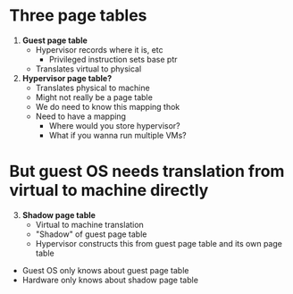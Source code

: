 # Three page tables
1. **Guest page table**
    - Hypervisor records where it is, etc
        - Privileged instruction sets base ptr
    - Translates virtual to physical
2. **Hypervisor page table?**
    - Translates physical to machine
    - Might not really be a page table
    - We do need to know this mapping thok
    - Need to have a mapping
        - Where would you store hypervisor?
        - What if you wanna run multiple VMs?

# But guest OS needs translation from virtual to machine directly
3. **Shadow page table**
    - Virtual to machine translation
    - "Shadow" of guest page table
    - Hypervisor constructs this from guest page table and its own page table

- Guest OS only knows about guest page table
- Hardware only knows about shadow page table
